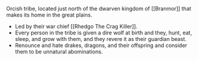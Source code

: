 Orcish tribe, located just north of the dwarven kingdom of [[Branmor]] that makes its home in the great plains. 

- Led by their war chief [[Rhedgo The Crag Killer]].
- Every person in the tribe is given a dire wolf at birth and they, hunt, eat, sleep, and grow with them, and they revere it as their guardian beast.
- Renounce and hate drakes, dragons, and their offspring and consider them to be unnatural abominations.